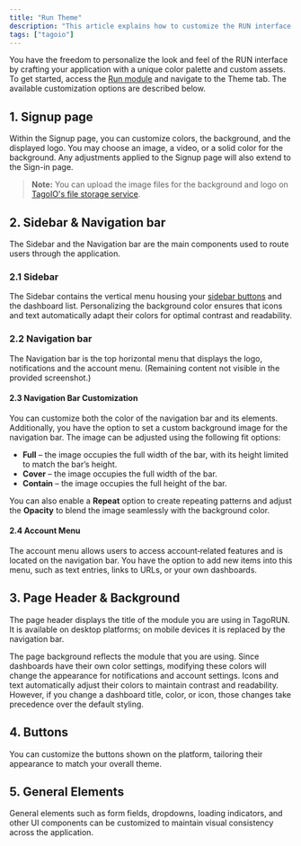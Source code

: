 ```yaml
---
title: "Run Theme"
description: "This article explains how to customize the RUN interface theme in TagoIO, covering customization options for the Signup page, Sidebar, and Navigation bar, and where to upload background and logo files."
tags: ["tagoio"]
---
```

You have the freedom to personalize the look and feel of the RUN interface by crafting your application with a unique color palette and custom assets. To get started, access the [Run module](../../tagorun) and navigate to the Theme tab. The available customization options are described below.

## 1. Signup page

Within the Signup page, you can customize colors, the background, and the displayed logo. You may choose an image, a video, or a solid color for the background. Any adjustments applied to the Signup page will also extend to the Sign-in page.

> **Note:** You can upload the image files for the background and logo on [TagoIO's file storage service](../files).

## 2. Sidebar & Navigation bar

The Sidebar and the Navigation bar are the main components used to route users through the application.

### 2.1 Sidebar

The Sidebar contains the vertical menu housing your [sidebar buttons](../sidebar) and the dashboard list. Personalizing the background color ensures that icons and text automatically adapt their colors for optimal contrast and readability.

### 2.2 Navigation bar

The Navigation bar is the top horizontal menu that displays the logo, notifications and the account menu. (Remaining content not visible in the provided screenshot.)

#### 2.3 Navigation Bar Customization

You can customize both the color of the navigation bar and its elements. Additionally, you have the option to set a custom background image for the navigation bar. The image can be adjusted using the following fit options:

- **Full** – the image occupies the full width of the bar, with its height limited to match the bar’s height.
- **Cover** – the image occupies the full width of the bar.
- **Contain** – the image occupies the full height of the bar.

You can also enable a **Repeat** option to create repeating patterns and adjust the **Opacity** to blend the image seamlessly with the background color.

#### 2.4 Account Menu

The account menu allows users to access account‑related features and is located on the navigation bar. You have the option to add new items into this menu, such as text entries, links to URLs, or your own dashboards.

## 3. Page Header & Background

The page header displays the title of the module you are using in TagoRUN. It is available on desktop platforms; on mobile devices it is replaced by the navigation bar.

The page background reflects the module that you are using. Since dashboards have their own color settings, modifying these colors will change the appearance for notifications and account settings. Icons and text automatically adjust their colors to maintain contrast and readability. However, if you change a dashboard title, color, or icon, those changes take precedence over the default styling.

## 4. Buttons

You can customize the buttons shown on the platform, tailoring their appearance to match your overall theme.

## 5. General Elements

General elements such as form fields, dropdowns, loading indicators, and other UI components can be customized to maintain visual consistency across the application.